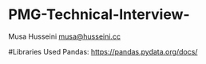 # PMG-Technical-Interview-

Musa Husseini
musa@husseini.cc

#Libraries Used
Pandas: https://pandas.pydata.org/docs/
